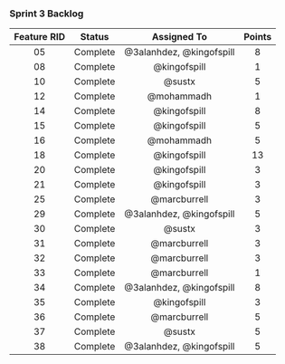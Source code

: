  ### Sprint 3 Backlog
   
  | Feature RID | Status | Assigned To | Points |
  |:----:|:------:|:------:|:----:|
  | 05  | Complete | @3alanhdez, @kingofspill | 8 |
  | 08  | Complete | @kingofspill | 1 |
  | 10  | Complete | @sustx | 5 |
  | 12  | Complete | @mohammadh | 1 |
  | 14  | Complete | @kingofspill | 8 |
  | 15  | Complete | @kingofspill | 5 |
  | 16  | Complete | @mohammadh | 5 |
  | 18  | Complete | @kingofspill | 13 |
  | 20  | Complete | @kingofspill | 3 |
  | 21  | Complete | @kingofspill | 3 |
  | 25  | Complete | @marcburrell | 3 |
  | 29  | Complete | @3alanhdez, @kingofspill | 5 |
  | 30  | Complete | @sustx     | 3 |
  | 31  | Complete | @marcburrell | 3 |
  | 32  | Complete | @marcburrell | 3 |
  | 33  | Complete | @marcburrell | 1 |
  | 34  | Complete | @3alanhdez, @kingofspill | 8 |
  | 35  | Complete | @kingofspill | 3 |
  | 36  | Complete | @marcburrell | 5 |
  | 37  | Complete | @sustx | 5 |
  | 38  | Complete | @3alanhdez, @kingofspill | 5 |
